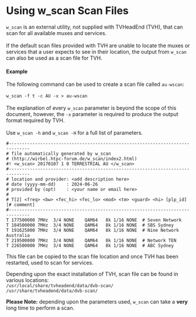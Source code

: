 # Using w\_scan Scan Files

`w_scan` is an external utility, not supplied with TVHeadEnd (TVH), that can scan for all available muxes and services.\
\
If the default scan files provided with TVH are unable to locate the muxes or services that a user expects to see in their location, the output from `w_scan` can also be used as a scan file for TVH.

#### Example

The following command can be used to create a scan file called `au-wscan`:\
\
`w_scan -f t -c AU -x > au-wscan`\
\
The explanation of every `w_scan` parameter is beyond the scope of this document, however, the `-x` parameter is required to produce the output format required by TVH.\
\
Use `w_scan -h` and `w_scan -H` for a full list of parameters.

```
#------------------------------------------------------------------------------
# file automatically generated by w_scan
# (http://wirbel.htpc-forum.de/w_scan/index2.html)
#! <w_scan> 20170107 1 0 TERRESTRIAL AU </w_scan>
#------------------------------------------------------------------------------
# location and provider: <add description here>
# date (yyyy-mm-dd)    : 2024-06-26
# provided by (opt)    : <your name or email here>
#
# T[2] <freq> <bw> <fec_hi> <fec_lo> <mod> <tm> <guard> <hi> [plp_id] [# comment]
#------------------------------------------------------------------------------
T 177500000 7MHz  3/4 NONE    QAM64   8k 1/16 NONE	# Seven Network
T 184500000 7MHz  3/4 NONE    QAM64   8k 1/16 NONE	# SBS Sydney
T 191625000 7MHz  3/4 NONE    QAM64   8k 1/16 NONE	# Nine Network Australia
T 219500000 7MHz  3/4 NONE    QAM64   8k 1/16 NONE	# Network TEN
T 226500000 7MHz  3/4 NONE    QAM64   8k 1/16 NONE	# ABC Sydney
```

This file can be copied to the scan file location and once TVH has been restarted, used to scan for services.

Depending upon the exact installation of TVH, scan file can be found in various locations:\
`/usr/local/share/tvheadend/data/dvb-scan/`\
`/usr/share/tvheadend/data/dvb-scan/`

**Please Note:** depending upon the parameters used, `w_scan` can take a **very** long time to perform a scan.
